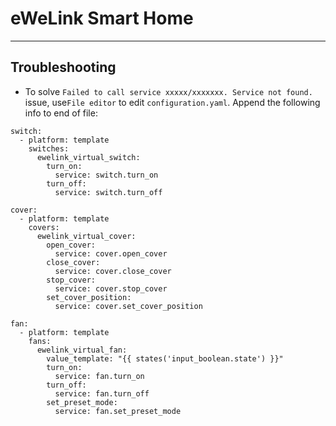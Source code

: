 # eWeLink Smart Home

---

## Troubleshooting

-   To solve `Failed to call service xxxxx/xxxxxxx. Service not found.` issue, use`File editor` to edit `configuration.yaml`. Append the following info to end of file:

```
switch:
  - platform: template
    switches:
      ewelink_virtual_switch:
        turn_on:
          service: switch.turn_on
        turn_off:
          service: switch.turn_off

cover:
  - platform: template
    covers:
      ewelink_virtual_cover:
        open_cover:
          service: cover.open_cover
        close_cover:
          service: cover.close_cover
        stop_cover:
          service: cover.stop_cover
        set_cover_position:
          service: cover.set_cover_position

fan:
  - platform: template
    fans:
      ewelink_virtual_fan:
        value_template: "{{ states('input_boolean.state') }}"
        turn_on:
          service: fan.turn_on
        turn_off:
          service: fan.turn_off
        set_preset_mode:
          service: fan.set_preset_mode
```
